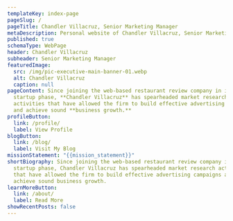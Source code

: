 ```yaml
---
templateKey: index-page
pageSlug: /
pageTitle: Chandler Villacruz, Senior Marketing Manager
metaDescription: Personal website of Chandler Villacruz, Senior Marketing Manager.
published: true
schemaType: WebPage
header: Chandler Villacruz
subheader: Senior Marketing Manager
featuredImage:
  src: /img/pic-executive-main-banner-01.webp
  alt: Chandler Villacruz
  caption: null
pageContent: Since joining the web-based restaurant review company in its
  startup phase, **Chandler Villacruz** has spearheaded market research
  activities that have allowed the firm to build effective advertising campaigns
  and achieve sound **business growth.**
profileButton:
  link: /profile/
  label: View Profile
blogButton:
  link: /blog/
  label: Visit My Blog
missionStatement: "{{mission_statement}}"
shortBiography: Since joining the web-based restaurant review company in its
  startup phase, Chandler Villacruz has spearheaded market research activities
  that have allowed the firm to build effective advertising campaigns and
  achieve sound business growth.
learnMoreButton:
  link: /about/
  label: Read More
showRecentPosts: false
---
```

